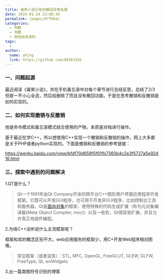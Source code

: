 ```yaml
---
title: 毒笑小说引发的撤回异常处理
date: 2024-01-24 23:08:34
permalink: /pages/87fb6a/
categories:
  - 书籍
  - 书籍
  - 其他阅读资料
tags:
  - 
author: 
  name: aXing
  link: https://github.com/08163356
---
```



### 一、问题起源

最近阅读《毒笑小说》，并在手机备忘录中对每个章节进行总结反思，总结了2/3但是一不小心全选，然后给删除了而且没有撤回功能。于是在思考撤销和反撤销是如何实现的。



### 二、如何实现撤销与反撤销

他是命令模式和备忘录模式结合使用的产物，本质是对栈进行操作。

基于最近在学C++，所以想使用C++实现一个撤销和反撤销的操作，网上大多都是关于PHP或者python实现的。下面是撤销和反撤销的参考链接：

https://wenku.baidu.com/view/bfdf70d659f5f61fb7360b4c2e3f5727a5e92416.html
<!-- more -->

### 三、探索中遇到的问题解决

1.QT是什么？

> Qt一个1991年由Qt Company开发的跨平台C++图形用户界面应用程序开发框架。它既可以开发GUI程序，也可用于开发非GUI程序，比如控制台工具和服务器。Qt是[面向对象](https://www.baidu.com/s?wd=面向对象&tn=SE_PcZhidaonwhc_ngpagmjz&rsv_dl=gh_pc_zhidao)的框架，使用特殊的代码生成扩展（称为元对象编译器(Meta Object Compiler, moc)）以及一些宏，Qt很容易扩展，并且允许真正地组件编程。

2.为啥C++没听说什么主流框架呢？

框架和库的概念区别不大，web应用服务的框架少，用C+开发Web程序相对困难。

> 常见框架（或者说库）：STL, MFC, OpenGL, FreeGLUT, GLEW, GLFW, FreeType, Qt, wxWidgets

3.出一篇类图符号识别的博客